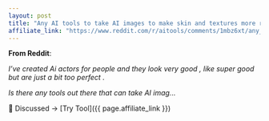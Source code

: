 ```yaml
---
layout: post
title: "Any AI tools to take AI images to make skin and textures more realistic "
affiliate_link: "https://www.reddit.com/r/aitools/comments/1mbz6xt/any_ai_tools_to_take_ai_images_to_make_skin_and/?ref=autoverse&utm_source=autoverse"
---
```


**From Reddit**:  
*<!-- SC_OFF --><div class='md'><p>I’ve created Ai actors for people and they look very good , like super good but are just a bit too perfect .</p> <p>Is there any tools out there that can take AI imag...*

💬 Discussed → [Try Tool]({{ page.affiliate_link }})  

